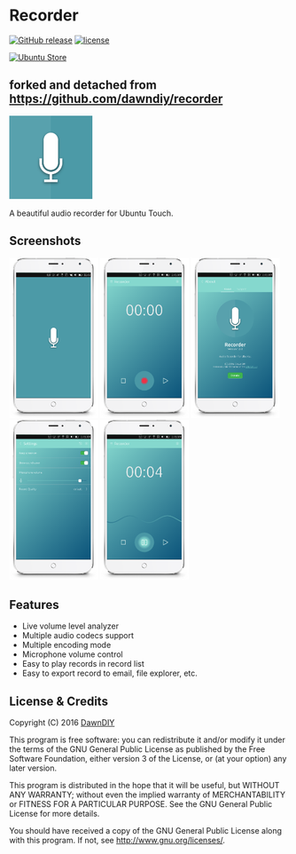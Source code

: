 # Recorder
[![GitHub release](https://img.shields.io/github/release/luksus42/recorder.svg?maxAge=2592000)](https://github.com/luksus42/recorder/releases/latest)
[![license](https://img.shields.io/github/license/luksus42/recorder.svg)](https://github.com/luksus42/recorder/blob/master/LICENSE)

[![Ubuntu Store](https://img.shields.io/badge/UbuntuStore-Recorder-E95420.svg)](https://uappexplorer.com/app/audio-recorder.ubuntu-dawndiy)

## forked and detached from https://github.com/dawndiy/recorder

<img src="Recorder/Recorder.png" width="150" />

A beautiful audio recorder for Ubuntu Touch.

## Screenshots
<div>
  <img src="screenshots/phone00.png" width="160" style="display:inline;" />
  <img src="screenshots/phone01.png" width="160" style="display:inline;" />
  <img src="screenshots/phone02.png" width="160" style="display:inline;" />
  <img src="screenshots/phone03.png" width="160" style="display:inline;" />
  <img src="screenshots/phone04.png" width="160" style="display:inline;" />
</div>

## Features

- Live volume level analyzer
- Multiple audio codecs support
- Multiple encoding mode
- Microphone volume control
- Easy to play records in record list
- Easy to export record to email, file explorer, etc.

## License & Credits

Copyright (C) 2016  [DawnDIY](http://dawndiy.com/)

This program is free software: you can redistribute it and/or modify
it under the terms of the GNU General Public License as published by
the Free Software Foundation, either version 3 of the License, or
(at your option) any later version.

This program is distributed in the hope that it will be useful,
but WITHOUT ANY WARRANTY; without even the implied warranty of
MERCHANTABILITY or FITNESS FOR A PARTICULAR PURPOSE.  See the
GNU General Public License for more details.

You should have received a copy of the GNU General Public License
along with this program.  If not, see <http://www.gnu.org/licenses/>.
